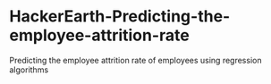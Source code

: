 # HackerEarth-Predicting-the-employee-attrition-rate
Predicting the employee attrition rate of employees using regression algorithms
